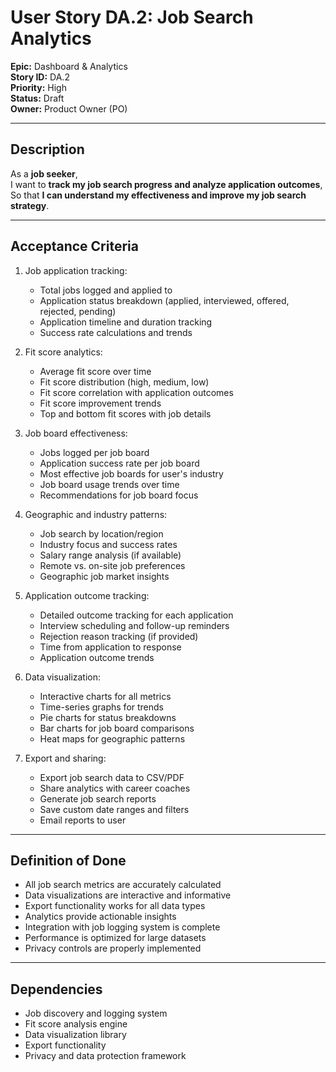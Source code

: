# User Story DA.2: Job Search Analytics

**Epic:** Dashboard & Analytics  
**Story ID:** DA.2  
**Priority:** High  
**Status:** Draft  
**Owner:** Product Owner (PO)

---

## Description

As a **job seeker**,  
I want to **track my job search progress and analyze application outcomes**,  
So that **I can understand my effectiveness and improve my job search strategy**.

---

## Acceptance Criteria

1. Job application tracking:
   - Total jobs logged and applied to
   - Application status breakdown (applied, interviewed, offered, rejected, pending)
   - Application timeline and duration tracking
   - Success rate calculations and trends

2. Fit score analytics:
   - Average fit score over time
   - Fit score distribution (high, medium, low)
   - Fit score correlation with application outcomes
   - Fit score improvement trends
   - Top and bottom fit scores with job details

3. Job board effectiveness:
   - Jobs logged per job board
   - Application success rate per job board
   - Most effective job boards for user's industry
   - Job board usage trends over time
   - Recommendations for job board focus

4. Geographic and industry patterns:
   - Job search by location/region
   - Industry focus and success rates
   - Salary range analysis (if available)
   - Remote vs. on-site job preferences
   - Geographic job market insights

5. Application outcome tracking:
   - Detailed outcome tracking for each application
   - Interview scheduling and follow-up reminders
   - Rejection reason tracking (if provided)
   - Time from application to response
   - Application outcome trends

6. Data visualization:
   - Interactive charts for all metrics
   - Time-series graphs for trends
   - Pie charts for status breakdowns
   - Bar charts for job board comparisons
   - Heat maps for geographic patterns

7. Export and sharing:
   - Export job search data to CSV/PDF
   - Share analytics with career coaches
   - Generate job search reports
   - Save custom date ranges and filters
   - Email reports to user

---

## Definition of Done

- All job search metrics are accurately calculated
- Data visualizations are interactive and informative
- Export functionality works for all data types
- Analytics provide actionable insights
- Integration with job logging system is complete
- Performance is optimized for large datasets
- Privacy controls are properly implemented

---

## Dependencies

- Job discovery and logging system
- Fit score analysis engine
- Data visualization library
- Export functionality
- Privacy and data protection framework 